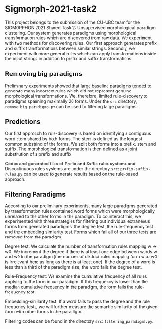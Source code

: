 # Sigmorph-2021-task2

This project belongs to the submission of the CU-UBC team for the SIGMORPHON 2021 Shared Task 2: Unsupervised morphological paradigm clustering. Our system generates paradigms using morphological transformation rules which are discovered from raw data. We experiment with two methods for discovering rules. Our first approach generates prefix and suffix transformations between similar strings. Secondly, we experiment with more general rules which can apply transformations inside the input strings in addition to prefix and suffix transformations. 

## Removing big paradigms
Preliminary experiments showed that large baseline paradigms tended to generate many incorrect rules which did not represent genuine morphological transformations. We, therefore, limited rule-discovery to paradigms spanning maximally 20 forms. Under the  `src` directory, `remove_big_paradigms.py` can be used to filtering large paradigms. 

## Predictions
Our first approach to rule-discovery is based on identifying a contiguous word stem shared by both forms. The stem is defined as the longest common substring of the forms. We split both forms into a prefix, stem and suffix. The morphological transformation is then defined as a joint substitution of a prefix and suffix. 

Codes and generated files of Prefix and Suffix rules systems and Discontinuous rules systems are under the directory `src`: `prefix-suffix-rules.py` can be used to generate results based on the rule-based approach. 

##  Filtering Paradigms
According to our preliminary experiments, many large paradigms generated by transformation rules contained word forms which were morphologically unrelated to the other forms in the paradigm. To counteract this, we experimented with three strategies for filtering out individual extraneous forms from generated paradigms: the degree test, the rule-frequency test and the embedding similarity test. Forms which fail all of our three tests are removed from the paradigm.

Degree test: We calculate the number of transformation rules mapping w → w0. We increment the degree if there is at least one edge between words w and w0 in the paradigm (the number of distinct rules mapping form w to w0 is irrelevant here as long as there is at least one). If the degree of a word is less than a third of the paradigm size, the word fails the degree test.

Rule-Frequency test: We examine the cumulative frequency of all rules applying to the form in our paradigm. If this frequency is lower than the median cumulative frequency in the paradigm, the form fails the rule-frequency test.

Embedding-similarity test: If a word fails to pass the degree and the rule frequency tests, we will further measure the semantic similarity of the given form with other forms in the paradigm.

Filtering codes can be found in the directory `src`: `filtering_paradigms.py`.

